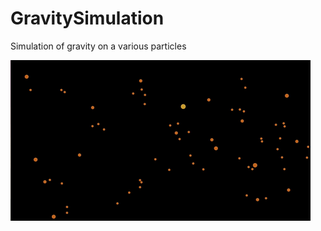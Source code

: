 # GravitySimulation
Simulation of gravity on a various particles

![alt tag](https://raw.githubusercontent.com/EthanSchoen/GravitySimulation/master/ExampleGif.gif)
